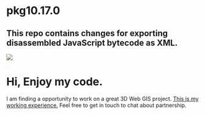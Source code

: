 # pkg10.17.0

## This repo contains changes for exporting disassembled JavaScript bytecode as XML.

[![](http://img.youtube.com/vi/cKU5tkZqomE/0.jpg)](http://www.youtube.com/watch?v=cKU5tkZqomE "")

# Hi, Enjoy my code.
I am finding a opportunity to work on a great 3D Web GIS project.
[This is my working experience.](https://docs.google.com/document/d/1LDBFsSW2ECTPW53f18EzqURBdfs8HDsvNumzYi7x9-Y/edit?usp=sharing) 
Feel free to get in touch to chat about partnership.
